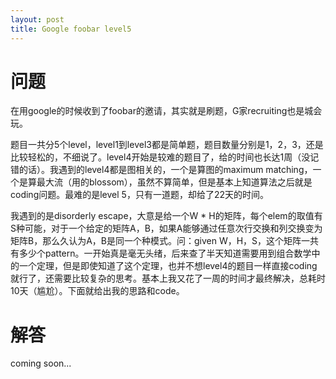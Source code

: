 ```yaml
---
layout: post
title: Google foobar level5
---
```


# 问题
在用google的时候收到了foobar的邀请，其实就是刷题，G家recruiting也是城会玩。

题目一共分5个level，level1到level3都是简单题，题目数量分别是1，2，3，还是比较轻松的，不细说了。level4开始是较难的题目了，给的时间也长达1周（没记错的话）。我遇到的level4都是图相关的，一个是算图的maximum matching，一个是算最大流（用的blossom），虽然不算简单，但是基本上知道算法之后就是coding问题。最难的是level 5，只有一道题，却给了22天的时间。

我遇到的是disorderly escape，大意是给一个W * H的矩阵，每个elem的取值有S种可能，对于一个给定的矩阵A，B，如果A能够通过任意次行交换和列交换变为矩阵B，那么久认为A，B是同一个种模式。问：given W，H，S，这个矩阵一共有多少个pattern。一开始真是毫无头绪，后来查了半天知道需要用到组合数学中的一个定理，但是即使知道了这个定理，也并不想level4的题目一样直接coding就行了，还需要比较复杂的思考。基本上我又花了一周的时间才最终解决，总耗时10天（尴尬）。下面就给出我的思路和code。

# 解答
coming soon...
